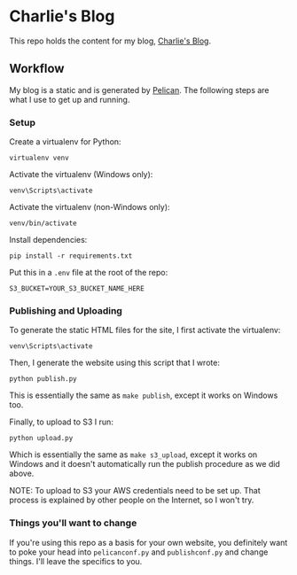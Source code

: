 # Charlie's Blog

This repo holds the content for my blog, [Charlie's Blog](https://charlie.flopside.dev/).

## Workflow

My blog is a static and is generated by [Pelican](https://blog.getpelican.com/). The following
steps are what I use to get up and running.

### Setup

Create a virtualenv for Python:

```
virtualenv venv
```

Activate the virtualenv (Windows only):

```
venv\Scripts\activate
```

Activate the virtualenv (non-Windows only):

```
venv/bin/activate
```

Install dependencies:

```
pip install -r requirements.txt
```

Put this in a `.env` file at the root of the repo:

```
S3_BUCKET=YOUR_S3_BUCKET_NAME_HERE
```

### Publishing and Uploading

To generate the static HTML files for the site, I first activate the virtualenv:

```
venv\Scripts\activate
```

Then, I generate the website using this script that I wrote:

```
python publish.py
```

This is essentially the same as `make publish`, except it works on Windows too.

Finally, to upload to S3 I run:

```
python upload.py
```

Which is essentially the same as `make s3_upload`, except it works on Windows
and it doesn't automatically run the publish procedure as we did above.

NOTE: To upload to S3 your AWS credentials need to be set up. That process
is explained by other people on the Internet, so I won't try.

### Things you'll want to change

If you're using this repo as a basis for your own website, you definitely want
to poke your head into `pelicanconf.py` and `publishconf.py` and change things.
I'll leave the specifics to you.

